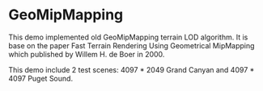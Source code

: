 # GeoMipMapping

This demo implemented old GeoMipMapping terrain LOD algorithm.
It is base on the paper Fast Terrain Rendering Using Geometrical MipMapping which 
published by Willem H. de Boer in 2000.

This demo include 2 test scenes: 4097 * 2049 Grand Canyan and 4097 * 4097 Puget Sound.
